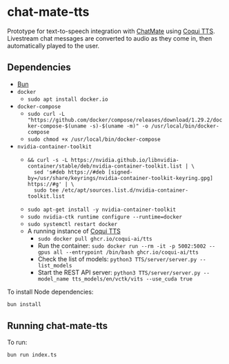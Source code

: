 # chat-mate-tts

Prototype for text-to-speech integration with [ChatMate](https://github.com/RebelGuy/chat-mate) using [Coqui TTS](https://github.com/coqui-ai/TTS). Livestream chat messages are converted to audio as they come in, then automatically played to the user.


## Dependencies

- [Bun](https://bun.sh/docs/installation)
- `docker`
  - `sudo apt install docker.io`
- `docker-compose`
  - `sudo curl -L "https://github.com/docker/compose/releases/download/1.29.2/docker-compose-$(uname -s)-$(uname -m)" -o /usr/local/bin/docker-compose`
  - `sudo chmod +x /usr/local/bin/docker-compose`
- `nvidia-container-toolkit`
  - ```curl -fsSL https://nvidia.github.io/libnvidia-container/gpgkey | sudo gpg --dearmor -o /usr/share/keyrings/nvidia-container-toolkit-keyring.gpg \
    && curl -s -L https://nvidia.github.io/libnvidia-container/stable/deb/nvidia-container-toolkit.list | \
      sed 's#deb https://#deb [signed-by=/usr/share/keyrings/nvidia-container-toolkit-keyring.gpg] https://#g' | \
      sudo tee /etc/apt/sources.list.d/nvidia-container-toolkit.list
  - `sudo apt-get install -y nvidia-container-toolkit`
  - `sudo nvidia-ctk runtime configure --runtime=docker`
  - `sudo systemctl restart docker`
  - A running instance of [Coqui TTS](https://github.com/coqui-ai/TTS)
    - `sudo docker pull ghcr.io/coqui-ai/tts`
    - Run the container: `sudo docker run --rm -it -p 5002:5002 --gpus all --entrypoint /bin/bash ghcr.io/coqui-ai/tts`
    - Check the list of models: `python3 TTS/server/server.py --list_models`
    - Start the REST API server: `python3 TTS/server/server.py --model_name tts_models/en/vctk/vits --use_cuda true`

To install Node dependencies:

```bash
bun install
```

## Running chat-mate-tts
To run:

```bash
bun run index.ts
```
